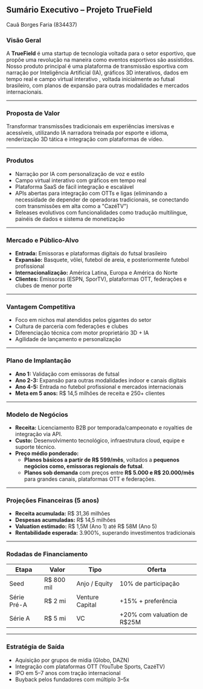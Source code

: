 ## **Sumário Executivo – Projeto TrueField**

Cauã Borges Faria (834437)

### **Visão Geral**

A **TrueField** é uma startup de tecnologia voltada para o setor esportivo, que propõe uma revolução na maneira como eventos esportivos são assistidos. Nosso produto principal é uma plataforma de transmissão esportiva com narração por Inteligência Artificial (IA), gráficos 3D interativos, dados em tempo real e campo virtual interativo , voltada inicialmente ao futsal brasileiro, com planos de expansão para outras modalidades e mercados internacionais.

------

### **Proposta de Valor**

Transformar transmissões tradicionais em experiências imersivas e acessíveis, utilizando IA narradora treinada por esporte e idioma, renderização 3D tática e integração com plataformas de vídeo.

------

### **Produtos**

- Narração por IA com personalização de voz e estilo
- Campo virtual interativo com gráficos em tempo real
- Plataforma SaaS de fácil integração e escalável
- APIs abertas para integração com OTTs e ligas (eliminando a necessidade de depender de operadoras tradicionais, se conectando com transmissões em alta como a "CazéTV")
- Releases evolutivos com funcionalidades como tradução multilíngue, painéis de dados e sistema de monetização

------

### **Mercado e Público-Alvo**

- **Entrada:** Emissoras e plataformas digitais do futsal brasileiro
- **Expansão:** Basquete, vôlei, futebol de areia, e posteriormente futebol profissional
- **Internacionalização:** América Latina, Europa e América do Norte
- **Clientes:** Emissoras (ESPN, SporTV), plataformas OTT, federações e clubes de menor porte

------

### **Vantagem Competitiva**

- Foco em nichos mal atendidos pelos gigantes do setor
- Cultura de parceria com federações e clubes
- Diferenciação técnica com motor proprietário 3D + IA
- Agilidade de lançamento e personalização

------

### **Plano de Implantação**

- **Ano 1:** Validação com emissoras de futsal
- **Ano 2-3:** Expansão para outras modalidades indoor e canais digitais
- **Ano 4-5:** Entrada no futebol profissional e mercados internacionais
- **Meta em 5 anos:** R$ 14,5 milhões de receita e 250+ clientes

------

### **Modelo de Negócios**

- **Receita:** Licenciamento B2B por temporada/campeonato e royalties de integração via API. 
- **Custo:** Desenvolvimento tecnológico, infraestrutura cloud, equipe e suporte técnico.
- **Preço médio ponderado:**
  - **Planos básicos a partir de R$ 599/mês**, voltados a **pequenos negócios como, emissoras regionais de futsal**.
  - **Planos sob demanda** com preços entre **R$ 5.000 e R$ 20.000/mês** para grandes canais, plataformas OTT e federações.

------

### **Projeções Financeiras (5 anos)**

- **Receita acumulada:** R$ 31,36 milhões
- **Despesas acumuladas:** R$ 14,5 milhões
- **Valuation estimado:** R$ 1,5M (Ano 1) até R$ 58M (Ano 5)
- **Rentabilidade esperada:** 3.900%, superando investimentos tradicionais

------

### **Rodadas de Financiamento**

| Etapa       | Valor      | Tipo            | Oferta                      |
| ----------- | ---------- | --------------- | --------------------------- |
| Seed        | R$ 800 mil | Anjo / Equity   | 10% de participação         |
| Série Pré-A | R$ 2 mi    | Venture Capital | +15% + preferência          |
| Série A     | R$ 5 mi    | VC              | +20% com valuation de R$25M |

------

### **Estratégia de Saída**

- Aquisição por grupos de mídia (Globo, DAZN)
- Integração com plataformas OTT (YouTube Sports, CazéTV)
- IPO em 5–7 anos com tração internacional
- Buyback pelos fundadores com múltiplo 3–5x
